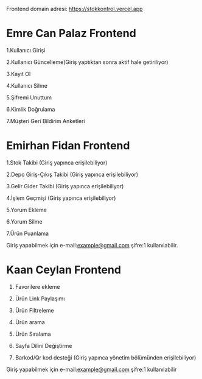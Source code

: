 Frontend domain adresi: https://stokkontrol.vercel.app

# Emre Can Palaz Frontend #

1.Kullanıcı Girişi

2.Kullanıcı Güncelleme(Giriş yaptıktan sonra aktif hale getiriliyor)

3.Kayıt Ol

4.Kullanıcı Silme

5.Şifremi Unuttum

6.Kimlik Doğrulama

7.Müşteri Geri Bildirim Anketleri

# Emirhan Fidan Frontend #

1.Stok Takibi (Giriş yapınca erişilebiliyor)

2.Depo Giriş-Çıkış Takibi (Giriş yapınca erişilebiliyor)

3.Gelir Gider Takibi (Giriş yapınca erişilebiliyor)

4.İşlem Geçmişi (Giriş yapınca erişilebiliyor)

5.Yorum Ekleme

6.Yorum Silme

7.Ürün Puanlama

Giriş yapabilmek için e-mail:example@gmail.com şifre:1 kullanılabilir.

# Kaan Ceylan Frontend # 

1. Favorilere ekleme

2. Ürün Link Paylaşımı

3. Ürün Filtreleme

4. Ürün arama

5. Ürün Sıralama

6. Sayfa Dilini Değiştirme

7. Barkod/Qr kod desteği (Giriş yapınca yönetim bölümünden erişilebiliyor) 


Giriş yapabilmek için e-mail:example@gmail.com şifre:1 kullanılabilir
